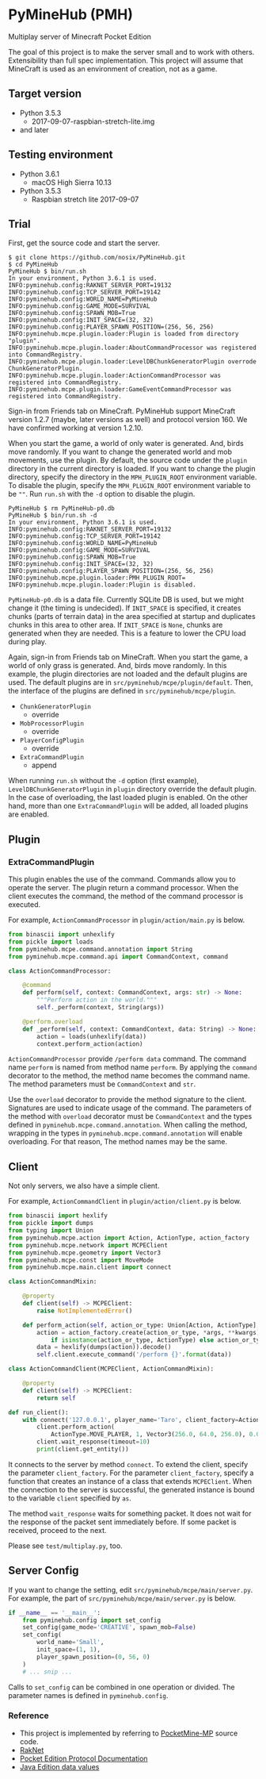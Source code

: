 # PyMineHub (PMH)

Multiplay server of Minecraft Pocket Edition

The goal of this project is to make the server small and to work with others.
Extensibility than full spec implementation.
This project will assume that MineCraft is used as an environment of creation, not as a game.

## Target version

- Python 3.5.3
  - 2017-09-07-raspbian-stretch-lite.img
- and later

## Testing environment

- Python 3.6.1
  - macOS High Sierra 10.13
- Python 3.5.3
  - Raspbian stretch lite 2017-09-07

## Trial

First, get the source code and start the server.

```
$ git clone https://github.com/nosix/PyMineHub.git
$ cd PyMineHub
PyMineHub $ bin/run.sh
In your environment, Python 3.6.1 is used.
INFO:pyminehub.config:RAKNET_SERVER_PORT=19132
INFO:pyminehub.config:TCP_SERVER_PORT=19142
INFO:pyminehub.config:WORLD_NAME=PyMineHub
INFO:pyminehub.config:GAME_MODE=SURVIVAL
INFO:pyminehub.config:SPAWN_MOB=True
INFO:pyminehub.config:INIT_SPACE=(32, 32)
INFO:pyminehub.config:PLAYER_SPAWN_POSITION=(256, 56, 256)
INFO:pyminehub.mcpe.plugin.loader:Plugin is loaded from directory "plugin".
INFO:pyminehub.mcpe.plugin.loader:AboutCommandProcessor was registered into CommandRegistry.
INFO:pyminehub.mcpe.plugin.loader:LevelDBChunkGeneratorPlugin overrode ChunkGeneratorPlugin.
INFO:pyminehub.mcpe.plugin.loader:ActionCommandProcessor was registered into CommandRegistry.
INFO:pyminehub.mcpe.plugin.loader:GameEventCommandProcessor was registered into CommandRegistry.
```

Sign-in from Friends tab on MineCraft.
PyMineHub support MineCraft version 1.2.7 (maybe, later versions as well) and protocol version 160.
We have confirmed working at version 1.2.10.

When you start the game, a world of only water is generated.
And, birds move randomly.
If you want to change the generated world and mob movements, use the plugin.
By default, the source code under the `plugin` directory in the current directory is loaded.
If you want to change the plugin directory, specify the directory in the `MPH_PLUGIN_ROOT` environment variable.
To disable the plugin, specify the `MPH_PLUGIN_ROOT` environment variable to be `""`.
Run `run.sh` with the `-d` option to disable the plugin.

```
PyMineHub $ rm PyMineHub-p0.db 
PyMineHub $ bin/run.sh -d
In your environment, Python 3.6.1 is used.
INFO:pyminehub.config:RAKNET_SERVER_PORT=19132
INFO:pyminehub.config:TCP_SERVER_PORT=19142
INFO:pyminehub.config:WORLD_NAME=PyMineHub
INFO:pyminehub.config:GAME_MODE=SURVIVAL
INFO:pyminehub.config:SPAWN_MOB=True
INFO:pyminehub.config:INIT_SPACE=(32, 32)
INFO:pyminehub.config:PLAYER_SPAWN_POSITION=(256, 56, 256)
INFO:pyminehub.mcpe.plugin.loader:PMH_PLUGIN_ROOT=
INFO:pyminehub.mcpe.plugin.loader:Plugin is disabled.
```

`PyMineHub-p0.db` is a data file.
Currently SQLite DB is used, but we might change it (the timing is undecided).
If `INIT_SPACE` is specified,
it creates chunks (parts of terrain data) in the area specified at startup
and duplicates chunks in this area to other area.
If `INIT_SPACE` is `None`, chunks are generated when they are needed.
This is a feature to lower the CPU load during play.

Again, sign-in from Friends tab on MineCraft.
When you start the game, a world of only grass is generated. And, birds move randomly. 
In this example, the plugin directories are not loaded and the default plugins are used.
The default plugins are in `src/pyminehub/mcpe/plugin/default`.
Then, the interface of the plugins are defined in `src/pyminehub/mcpe/plugin`.

- `ChunkGeneratorPlugin`
  - override
- `MobProcessorPlugin`
  - override
- `PlayerConfigPlugin`
  - override
- `ExtraCommandPlugin`
  - append

When running `run.sh` without the `-d` option (first example),
`LevelDBChunkGeneratorPlugin` in `plugin` directory override the default plugin.
In the case of overloading, the last loaded plugin is enabled.
On the other hand, more than one `ExtraCommandPlugin` will be added, all loaded plugins are enabled.

## Plugin

### ExtraCommandPlugin

This plugin enables the use of the command.
Commands allow you to operate the server.
The plugin return a command processor.
When the client executes the command, the method of the command processor is executed.

For example, `ActionCommandProcessor` in `plugin/action/main.py` is below.

```python
from binascii import unhexlify
from pickle import loads
from pyminehub.mcpe.command.annotation import String
from pyminehub.mcpe.command.api import CommandContext, command

class ActionCommandProcessor:

    @command
    def perform(self, context: CommandContext, args: str) -> None:
        """Perform action in the world."""
        self._perform(context, String(args))

    @perform.overload
    def _perform(self, context: CommandContext, data: String) -> None:
        action = loads(unhexlify(data))
        context.perform_action(action)
```

`ActionCommandProcessor` provide `/perform data` command.
The command name `perform` is named from method name `perform`.
By applying the `command` decorator to the method, the method name becomes the command name.
The method parameters must be `CommandContext` and `str`.

Use the `overload` decorator to provide the method signature to the client.
Signatures are used to indicate usage of the command.
The parameters of the method with `overload` decorator must be `CommandContext` and
the types defined in `pyminehub.mcpe.command.annotation`.
When calling the method, wrapping in the types in `pyminehub.mcpe.command.annotation` will enable overloading.
For that reason, The method names may be the same.

## Client

Not only servers, we also have a simple client.

For example, `ActionCommandClient` in `plugin/action/client.py` is below.

```python
from binascii import hexlify
from pickle import dumps
from typing import Union
from pyminehub.mcpe.action import Action, ActionType, action_factory
from pyminehub.mcpe.network import MCPEClient
from pyminehub.mcpe.geometry import Vector3
from pyminehub.mcpe.const import MoveMode
from pyminehub.mcpe.main.client import connect

class ActionCommandMixin:

    @property
    def client(self) -> MCPEClient:
        raise NotImplementedError()

    def perform_action(self, action_or_type: Union[Action, ActionType], *args, **kwargs) -> None:
        action = action_factory.create(action_or_type, *args, **kwargs) \
            if isinstance(action_or_type, ActionType) else action_or_type
        data = hexlify(dumps(action)).decode()
        self.client.execute_command('/perform {}'.format(data))

class ActionCommandClient(MCPEClient, ActionCommandMixin):

    @property
    def client(self) -> MCPEClient:
        return self

def run_client():
    with connect('127.0.0.1', player_name='Taro', client_factory=ActionCommandClient) as client:
        client.perform_action(
            ActionType.MOVE_PLAYER, 1, Vector3(256.0, 64.0, 256.0), 0.0, 0.0, 0.0, MoveMode.NORMAL, True, 0, True)
        client.wait_response(timeout=10)
        print(client.get_entity())
```

It connects to the server by method `connect`.
To extend the client, specify the parameter `client_factory`.
For the parameter `client_factory`, specify a function that creates an instance of a class that extends `MCPEClient`.
When the connection to the server is successful,
the generated instance is bound to the variable `client` specified by `as`.

The method `wait_response` waits for something packet.
It does not wait for the response of the packet sent immediately before.
If some packet is received, proceed to the next.

Please see `test/multiplay.py`, too.

## Server Config

If you want to change the setting, edit `src/pyminehub/mcpe/main/server.py`.
For example, the part of `src/pyminehub/mcpe/main/server.py` is below.

```python
if __name__ == '__main__':
    from pyminehub.config import set_config
    set_config(game_mode='CREATIVE', spawn_mob=False)
    set_config(
        world_name='Small',
        init_space=(1, 1),
        player_spawn_position=(0, 56, 0)
    )
    # ... snip ...
```

Calls to `set_config` can be combined in one operation or divided.
The parameter names is defined in `pyminehub.config`.

### Reference

- This project is implemented by referring to [PocketMine-MP](https://github.com/pmmp/PocketMine-MP) source code.
- [RakNet](http://www.raknet.net/raknet/manual/systemoverview.html)
- [Pocket Edition Protocol Documentation](http://wiki.vg/Pocket_Edition_Protocol_Documentation)
- [Java Edition data values](https://minecraft.gamepedia.com/Java_Edition_data_values)
